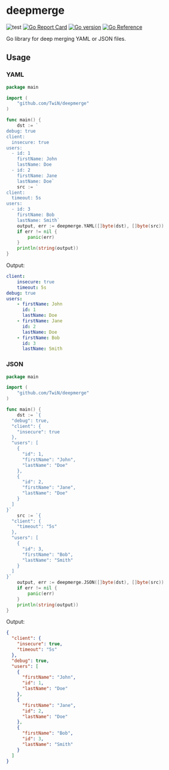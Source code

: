 # deepmerge
![test](https://github.com/TwiN/deepmerge/workflows/test/badge.svg?branch=master)
[![Go Report Card](https://goreportcard.com/badge/github.com/TwiN/deepmerge)](https://goreportcard.com/report/github.com/TwiN/deepmerge)
[![Go version](https://img.shields.io/github/go-mod/go-version/TwiN/deepmerge.svg)](https://github.com/TwiN/deepmerge)
[![Go Reference](https://pkg.go.dev/badge/github.com/TwiN/deepmerge.svg)](https://pkg.go.dev/github.com/TwiN/deepmerge)

Go library for deep merging YAML or JSON files.


## Usage

### YAML
```go
package main

import (
	"github.com/TwiN/deepmerge"
)

func main() {
	dst := `
debug: true
client:
  insecure: true
users:
  - id: 1
    firstName: John
    lastName: Doe
  - id: 2
    firstName: Jane
    lastName: Doe`
	src := `
client:
  timeout: 5s
users:
  - id: 3
    firstName: Bob
    lastName: Smith`
	output, err := deepmerge.YAML([]byte(dst), []byte(src))
	if err != nil {
		panic(err)
	}
	println(string(output))
}
```

Output:
```yaml
client:
    insecure: true
    timeout: 5s
debug: true
users:
    - firstName: John
      id: 1
      lastName: Doe
    - firstName: Jane
      id: 2
      lastName: Doe
    - firstName: Bob
      id: 3
      lastName: Smith
```

### JSON
```go
package main

import (
	"github.com/TwiN/deepmerge"
)

func main() {
	dst := `{
  "debug": true,
  "client": {
    "insecure": true
  },
  "users": [
    {
      "id": 1,
      "firstName": "John",
      "lastName": "Doe"
    },
    {
      "id": 2,
      "firstName": "Jane",
      "lastName": "Doe"
    }
  ]
}`
	src := `{
  "client": {
    "timeout": "5s"
  },
  "users": [
    {
      "id": 3,
      "firstName": "Bob",
      "lastName": "Smith"
    }
  ]
}`
	output, err := deepmerge.JSON([]byte(dst), []byte(src))
	if err != nil {
		panic(err)
	}
	println(string(output))
}
```

Output:
```json
{
  "client": {
    "insecure": true,
    "timeout": "5s"
  },
  "debug": true,
  "users": [
    {
      "firstName": "John",
      "id": 1,
      "lastName": "Doe"
    },
    {
      "firstName": "Jane",
      "id": 2,
      "lastName": "Doe"
    },
    {
      "firstName": "Bob",
      "id": 3,
      "lastName": "Smith"
    }
  ]
}
```